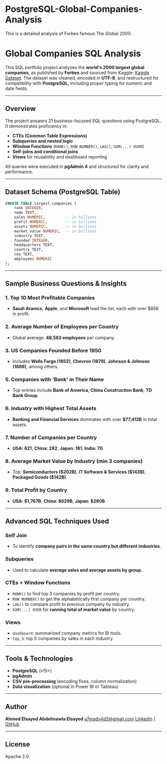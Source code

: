 # PostgreSQL-Global-Companies-Analysis
This is a detailed analysis of Forbes famous The Global 2000.
# Global Companies SQL Analysis

This SQL portfolio project analyzes the **world's 2000 largest global companies**, as published by **Forbes** and sourced from Kaggle: [Kaggle Dataset](https://www.kaggle.com/datasets/mohammadgharaei77/largest-2000-global-companies?resource=download). The dataset was cleaned, encoded in **UTF-8**, and restructured for compatibility with **PostgreSQL**, including proper typing for numeric and date fields.

---

## Overview

The project answers 21 business-focused SQL questions using PostgreSQL. It demonstrates proficiency in:

* **CTEs (Common Table Expressions)**
* **Subqueries and nested logic**
* **Window Functions** (`RANK()`, `ROW_NUMBER()`, `LAG()`, `SUM(...) OVER`)
* **Self-joins and conditional joins**
* **Views** for reusability and dashboard reporting

All queries were executed in **pgAdmin 4** and structured for clarity and performance.

---

## Dataset Schema (PostgreSQL Table)

```sql
CREATE TABLE largest_companies (
    rank INTEGER,
    name TEXT,
    sales NUMERIC,         -- in billions
    profit NUMERIC,        -- in billions
    assets NUMERIC,        -- in billions
    market_value NUMERIC,  -- in billions
    industry TEXT,
    founded INTEGER,
    headquarters TEXT,
    country TEXT,
    ceo TEXT,
    employees NUMERIC
);
```

---

##  Sample Business Questions & Insights

### 1. **Top 10 Most Profitable Companies**

* **Saudi Aramco**, **Apple**, and **Microsoft** lead the list, each with over \$85B in profit.

### 2. **Average Number of Employees per Country**

* Global average: **48,583 employees** per company.

### 3. **US Companies Founded Before 1950**

* Includes **Wells Fargo (1852)**, **Chevron (1879)**, **Johnson & Johnson (1886)**, among others.

### 5. **Companies with 'Bank' in Their Name**

* Top entries include **Bank of America**, **China Construction Bank**, **TD Bank Group**.

### 6. **Industry with Highest Total Assets**

* **Banking and Financial Services** dominates with over **\$77,412B** in total assets.

### 7. **Number of Companies per Country**

* **USA: 621**, **China: 282**, **Japan: 181**, **India: 70**.

### 8. **Average Market Value by Industry (min 3 companies)**

* Top: **Semiconductors (\$202B)**, **IT Software & Services (\$143B)**, **Packaged Goods (\$142B)**.

### 9. **Total Profit by Country**

* **USA: \$1,767B**, **China: \$629B**, **Japan: \$280B**.

---

## Advanced SQL Techniques Used

### **Self Join**

* To identify **company pairs in the same country but different industries**.

### **Subqueries**

* Used to calculate **average sales and average assets by group**.

### **CTEs + Window Functions**

* `RANK()` to find top 3 companies by profit per country.
* `ROW_NUMBER()` to get the alphabetically first company per country.
* `LAG()` to compare profit to previous company by industry.
* `SUM(...) OVER` for **running total of market value** by country.

### **Views**

* `dashboard`: summarized company metrics for BI tools.
* `top_5`: top 5 companies by sales in each industry.

---

## Tools & Technologies

* **PostgreSQL** (v15+)
* **pgAdmin**
* **CSV pre-processing** (encoding fixes, column normalization)
* **Data visualization** (optional in Power BI or Tableau)

---

## Author

**Ahmed Elsayed Abdelmawla Elsayed**
 [a7madv4d2@gmail.com](mailto:a7madv4d2@gmail.com)
 [LinkedIn](https://www.linkedin.com/in/ahmed-elsayed-2a8208239/) | [GitHub](https://github.com/a7madv4d2)

---

## License

Apache 2.0.

